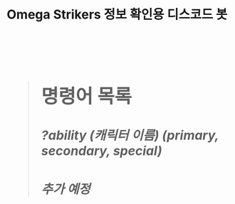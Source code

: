 <h1>Omega Strikers 정보 확인용 디스코드 봇 <h1/><br/>

> ## 명령어 목록
> ##### ?ability (캐릭터 이름) (primary, secondary, special)<br/>
> ##### 추가 예정<br/>

